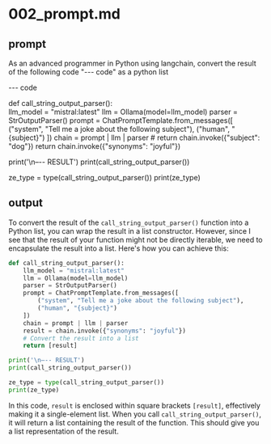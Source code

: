 # 002_prompt.md

## prompt
As an advanced programmer in Python using langchain, convert the result of the following code "--- code" as a python list

--- code

def call_string_output_parser():     
    llm_model = "mistral:latest"
    llm = Ollama(model=llm_model)
    parser = StrOutputParser()
    prompt = ChatPromptTemplate.from_messages([
        ("system", "Tell me a joke about the following subject"),
        ("human", "{subject}")
    ])
    chain = prompt | llm | parser
    # return chain.invoke({"subject": "dog"})
    return chain.invoke({"synonyms": "joyful"})

print('\n–-- RESULT')
print(call_string_output_parser())

ze_type = type(call_string_output_parser())
print(ze_type)


## output
To convert the result of the `call_string_output_parser()` function into a Python list, you can wrap the result in a list constructor. However, since I see that the result of your function might not be directly iterable, we need to encapsulate the result into a list. Here's how you can achieve this:

```python
def call_string_output_parser():     
    llm_model = "mistral:latest"
    llm = Ollama(model=llm_model)
    parser = StrOutputParser()
    prompt = ChatPromptTemplate.from_messages([
        ("system", "Tell me a joke about the following subject"),
        ("human", "{subject}")
    ])
    chain = prompt | llm | parser
    result = chain.invoke({"synonyms": "joyful"})
    # Convert the result into a list
    return [result]

print('\n–-- RESULT')
print(call_string_output_parser())

ze_type = type(call_string_output_parser())
print(ze_type)
```

In this code, `result` is enclosed within square brackets `[result]`, effectively making it a single-element list. When you call `call_string_output_parser()`, it will return a list containing the result of the function. This should give you a list representation of the result.
